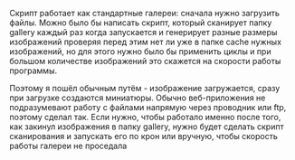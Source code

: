 Скрипт работает как стандартные галереи:
сначала нужно загрузить файлы.
Можно было бы написать скрипт, который сканирует
папку gallery каждый раз когда запускается и генерирует
разные размеры изображений проверяя перед этим нет ли
уже в папке cache нужных изображений, но для этого
нужно было бы применить циклы и при большом количестве
изображений это скажется на скорости работы программы.

Поэтому я пошёл обычным путём - изображение загружается,
сразу при загрузке создаются миниатюры.
Обычно веб-приложения не подразумевают работу с файлами
напрямую через проводник или ftp, поэтому сделал так.
Если нужно, чтобы работало именно после того,
как закинул изображения в папку gallery, нужно будет
сделать скрипт сканирования и запускать его по крон
или вручную, чтобы скорость работы галереи не проседала 